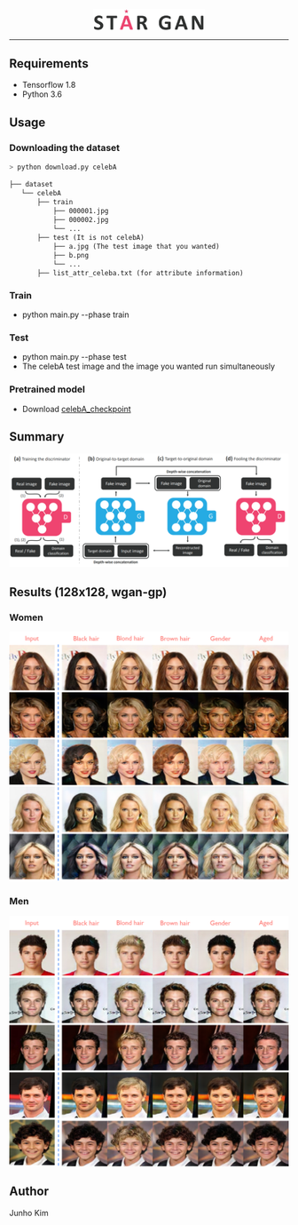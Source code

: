 <p align="center"><img width="40%" src="./assests/logo.jpg" /></p>

--------------------------------------------------------------------------------
## Requirements
* Tensorflow 1.8
* Python 3.6

## Usage
### Downloading the dataset
```python
> python download.py celebA
```

```
├── dataset
   └── celebA
       ├── train
           ├── 000001.jpg 
           ├── 000002.jpg
           └── ...
       ├── test (It is not celebA)
           ├── a.jpg (The test image that you wanted)
           ├── b.png
           └── ...
       ├── list_attr_celeba.txt (for attribute information) 
```

### Train
* python main.py --phase train

### Test
* python main.py --phase test 
* The celebA test image and the image you wanted run simultaneously

### Pretrained model
* Download [celebA_checkpoint](https://drive.google.com/open?id=1ezwtU1O_rxgNXgJaHcAynVX8KjMt0Ua-)

## Summary
![overview](./assests/overview.PNG)

## Results (128x128, wgan-gp)
### Women
![women](./assests/women.png)

### Men
![men](./assests/men.png)

## Author
Junho Kim

